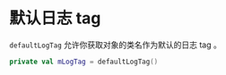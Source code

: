 # 默认日志 tag

`defaultLogTag` 允许你获取对象的类名作为默认的日志 tag 。

```kotlin
private val mLogTag = defaultLogTag()
```